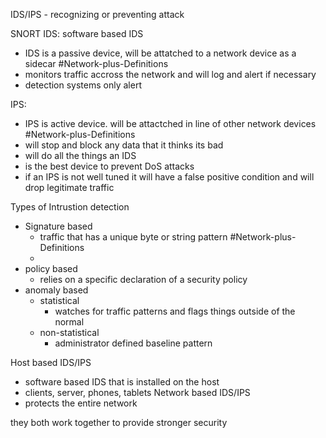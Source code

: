 IDS/IPS - recognizing or preventing attack 

SNORT IDS: software based IDS 
- IDS is a passive device, will be attatched to a network device as a sidecar #Network-plus-Definitions 
- monitors traffic accross the network and will log and alert if necessary
- detection systems only alert 

IPS: 
- IPS is active device. will be attactched in line of  other network devices  #Network-plus-Definitions 
- will stop and block any data that it thinks its bad
- will do all the things an IDS 
- is the best device to prevent DoS attacks 
- if an IPS is not well tuned it will have a false positive condition and will drop legitimate traffic

Types of Intrustion detection 
- Signature based  
	- traffic that has a unique byte or string pattern #Network-plus-Definitions 
	- 
- policy based 
	- relies on a specific declaration of a security policy
- anomaly based 
	- statistical
		- watches for traffic patterns and flags things outside of the normal 
	- non-statistical 
		- administrator defined baseline pattern

Host based IDS/IPS
- software based IDS that is installed on the host
- clients, server, phones, tablets 
Network based IDS/IPS
- protects the entire network

they both work together to provide stronger security 
